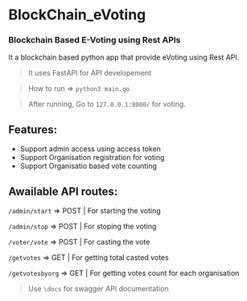 # BlockChain_eVoting <br/>

### Blockchain Based E-Voting using Rest APIs

It a blockchain based python app that provide eVoting using Rest API.

> It uses FastAPI for API developement

> How to run => `python3 main.go`

> After running, Go to `127.0.0.1:8000/` for voting.

## Features:

- Support admin access using access token
- Support Organisation registration for voting
- Support Organisatio based vote counting

## Awailable API routes:

`/admin/start` => POST | For starting the voting

`/admin/stop` => POST | For stoping the voting

`/voter/vote` => POST | For casting the vote

`/getvotes` => GET | For getting total casted votes

`/getvotesbyorg` => GET | For getting votes count for each organisation

> Use `\docs` for swagger API documentation
